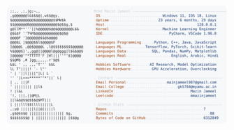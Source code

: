 <picture>
  <source srcset="https://raw.githubusercontent.com/mmazinjameel/mmazinjameel/main/dark_mode.svg?v=1748959905" media="(prefers-color-scheme: dark)">
  <img src="https://raw.githubusercontent.com/mmazinjameel/mmazinjameel/main/light_mode.svg?v=1748959905">
</picture>
